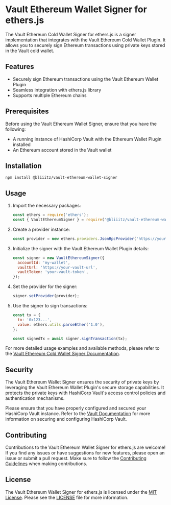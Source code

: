 # Vault Ethereum Wallet Signer for ethers.js

The Vault Ethereum Cold Wallet Signer for ethers.js is a signer implementation that integrates with the Vault Ethereum Cold Wallet Plugin. It allows you to securely sign Ethereum transactions using private keys stored in the Vault cold wallet.

## Features

- Securely sign Ethereum transactions using the Vault Ethereum Wallet Plugin
- Seamless integration with ethers.js library
- Supports multiple Ethereum chains

## Prerequisites

Before using the Vault Ethereum Wallet Signer, ensure that you have the following:

- A running instance of HashiCorp Vault with the Ethereum Wallet Plugin installed
- An Ethereum account stored in the Vault wallet

## Installation

```shell
npm install @bliiitz/vault-ethereum-wallet-signer
```

## Usage

1. Import the necessary packages:

   ```javascript
   const ethers = require('ethers');
   const { VaultEthereumSigner } = require('@bliiitz/vault-ethereum-wallet-signer');
   ```

2. Create a provider instance:

   ```javascript
   const provider = new ethers.providers.JsonRpcProvider('https://your-rpc-url');
   ```

3. Initialize the signer with the Vault Ethereum  Wallet Plugin details:

   ```javascript
   const signer = new VaultEthereumSigner({
     accountId: 'my-wallet',
     vaultUrl: 'https://your-vault-url',
     vaultToken: 'your-vault-token',
   });
   ```

4. Set the provider for the signer:

   ```javascript
   signer.setProvider(provider);
   ```

5. Use the signer to sign transactions:

   ```javascript
   const tx = {
     to: '0x123...',
     value: ethers.utils.parseEther('1.0'),
   };

   const signedTx = await signer.signTransaction(tx);
   ```

For more detailed usage examples and available methods, please refer to the [Vault Ethereum Cold Wallet Signer Documentation](https://your-docs-url.com).

## Security

The Vault Ethereum Wallet Signer ensures the security of private keys by leveraging the Vault Ethereum Wallet Plugin's secure storage capabilities. It protects the private keys with HashiCorp Vault's access control policies and authentication mechanisms.

Please ensure that you have properly configured and secured your HashiCorp Vault instance. Refer to the [Vault Documentation](https://www.vaultproject.io/docs) for more information on securing and configuring HashiCorp Vault.

## Contributing

Contributions to the Vault Ethereum Wallet Signer for ethers.js are welcome! If you find any issues or have suggestions for new features, please open an issue or submit a pull request. Make sure to follow the [Contributing Guidelines](CONTRIBUTING.md) when making contributions.

## License

The Vault Ethereum Wallet Signer for ethers.js is licensed under the [MIT License](LICENSE). Please see the [LICENSE](LICENSE) file for more information.